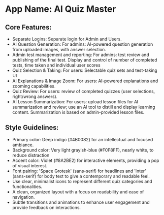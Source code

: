 # **App Name**: AI Quiz Master

## Core Features:

- Separate Logins: Separate login for Admin and Users.
- AI Question Generation: For admins: AI-powered question generation from uploaded images, with answer selection.
- Admin test management and reporting: For admins: test review and publishing of the final test. Display and control of number of completed tests, time taken and individual user scores
- Quiz Selection & Taking: For users: Selectable quiz sets and test-taking UI
- AI Explanations & Image Zoom: For users: AI-powered explanations and zooming capabilities.
- Quiz Review: For users: review of completed quizzes (user selections, right/wrong answers).
- AI Lesson Summarization: For users: upload lesson files for AI summarization and review; use an AI tool to distill and display learning content. Summarization is based on admin-provided lesson files.

## Style Guidelines:

- Primary color: Deep indigo (#4B0082) for an intellectual and focused ambiance.
- Background color: Very light grayish-blue (#F0F8FF), nearly white, to reduce distraction
- Accent color: Violet (#8A2BE2) for interactive elements, providing a pop of visual interest.
- Font pairing: 'Space Grotesk' (sans-serif) for headlines and 'Inter' (sans-serif) for body text to give a contemporary and readable feel.
- Use clear, minimalist icons to represent different quiz categories and functionalities.
- A clean, organized layout with a focus on readability and ease of navigation.
- Subtle transitions and animations to enhance user engagement and provide feedback on interactions.